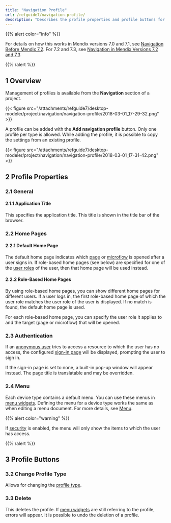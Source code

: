 ```yaml
---
title: "Navigation Profile"
url: /refguide7/navigation-profile/
description: "Describes the profile properties and profile buttons for Mendix 7.4 and above."
---
```


{{% alert color="info" %}}

For details on how this works in Mendix versions 7.0 and 7.1, see [Navigation Before Mendix 7.2](/refguide7/navigation-before-72/). For 7.2 and 7.3, see [Navigation in Mendix Versions 7.2 and 7.3](/refguide7/navigation-in-72-and-73/)

{{% /alert %}}

## 1 Overview

Management of profiles is available from the **Navigation** section of a project.

{{< figure src="/attachments/refguide7/desktop-modeler/project/navigation/navigation-profile/2018-03-01_17-29-32.png" >}}

A profile can be added with the **Add navigation profile** button. Only one profile per type is allowed. While adding the profile, it is possible to copy the settings from an existing profile.

{{< figure src="/attachments/refguide7/desktop-modeler/project/navigation/navigation-profile/2018-03-01_17-31-42.png" >}}

## 2 Profile Properties

### 2.1 General

#### 2.1.1 Application Title

This specifies the application title. This title is shown in the title bar of the browser.

### 2.2 Home Pages

#### 2.2.1 Default Home Page

The default home page indicates which [page](/refguide7/page/) or [microflow](/refguide7/microflow/) is opened after a user signs in. If role-based home pages (see below) are specified for one of the [user roles](/refguide7/user-roles/) of the user, then that home page will be used instead.

#### 2.2.2 Role-Based Home Pages

By using role-based home pages, you can show different home pages for different users. If a user logs in, the first role-based home page of which the user role matches the user role of the user is displayed. If no match is found, the default home page is used.

For each role-based home page, you can specify the user role it applies to and the target (page or microflow) that will be opened.

### 2.3 Authentication

If an [anonymous user](/refguide7/anonymous-users/) tries to access a resource to which the user has no access, the configured [sign-in page](/refguide7/authentication-widgets/) will be displayed, prompting the user to sign in.

If the sign-in page is set to none, a built-in pop-up window will appear instead. The page title is translatable and may be overridden.

### 2.4 Menu

Each device type contains a default menu. You can use these menus in [menu widgets](/refguide7/menu-widgets/). Defining the menu for a device type works the same as when editing a menu document. For more details, see [Menu](/refguide7/menu/).

{{% alert color="warning" %}}

If [security](/refguide7/project-security/) is enabled, the menu will only show the items to which the user has access.

{{% /alert %}}

## 3 Profile Buttons

### 3.2 Change Profile Type

Allows for changing the [profile type](/refguide7/navigation/).

### 3.3 Delete

This deletes the profile. If [menu widgets](/refguide7/menu-widgets/) are still referring to the profile, errors will appear. It is possible to undo the deletion of a profile.
